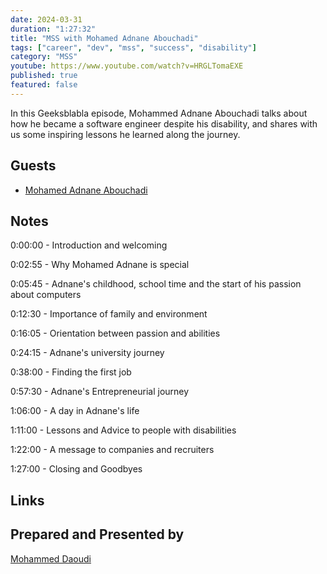 ```yaml
---
date: 2024-03-31
duration: "1:27:32"
title: "MSS with Mohamed Adnane Abouchadi"
tags: ["career", "dev", "mss", "success", "disability"]
category: "MSS"
youtube: https://www.youtube.com/watch?v=HRGLTomaEXE
published: true
featured: false
---
```


In this Geeksblabla episode, Mohammed Adnane Abouchadi talks about how he became a software engineer despite his disability, and shares with us some inspiring lessons he learned along the journey.

## Guests

- [Mohamed Adnane Abouchadi](https://abouchadi.com/)

## Notes

0:00:00 - Introduction and welcoming

0:02:55 - Why Mohamed Adnane is special

0:05:45 - Adnane's childhood, school time and the start of his passion about computers

0:12:30 - Importance of family and environment

0:16:05 - Orientation between passion and abilities

0:24:15 - Adnane's university journey

0:38:00 - Finding the first job

0:57:30 - Adnane's Entrepreneurial journey

1:06:00 - A day in Adnane's life

1:11:00 - Lessons and Advice to people with disabilities

1:22:00 - A message to companies and recruiters

1:27:00 - Closing and Goodbyes

## Links

## Prepared and Presented by
[Mohammed Daoudi](https://twitter.com/MIduoad)
